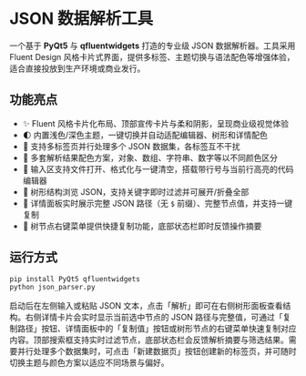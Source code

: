 # JSON 数据解析工具

一个基于 **PyQt5** 与 **qfluentwidgets** 打造的专业级 JSON 数据解析器。工具采用 Fluent Design 风格卡片式界面，提供多标签、主题切换与语法配色等增强体验，适合直接投放到生产环境或商业发行。

## 功能亮点

- ✨ Fluent 风格卡片化布局、顶部宣传卡片与柔和阴影，呈现商业级视觉体验
- 🌓 内置浅色/深色主题，一键切换并自动适配编辑器、树形和详情配色
- 📑 支持多标签页并行处理多个 JSON 数据集，各标签互不干扰
- 🌈 多套解析结果配色方案，对象、数组、字符串、数字等以不同颜色区分
- 📂 输入区支持文件打开、格式化与一键清空，搭载带行号与当前行高亮的代码编辑器
- 🌳 树形结构浏览 JSON，支持关键字即时过滤并可展开/折叠全部
- 📌 详情面板实时展示完整 JSON 路径（无 `$` 前缀）、完整节点值，并支持一键复制
- 🧭 树节点右键菜单提供快捷复制功能，底部状态栏即时反馈操作摘要

## 运行方式

```bash
pip install PyQt5 qfluentwidgets
python json_parser.py
```

启动后在左侧输入或粘贴 JSON 文本，点击「解析」即可在右侧树形面板查看结构。右侧详情卡片会实时显示当前选中节点的 JSON 路径与完整值，可通过「复制路径」按钮、详情面板中的「复制值」按钮或树形节点的右键菜单快速复制对应内容。顶部搜索框支持实时过滤节点，底部状态栏会反馈解析摘要与筛选结果。需要并行处理多个数据集时，可点击「新建数据页」按钮创建新的标签页，并可随时切换主题与颜色方案以适应不同场景与偏好。
